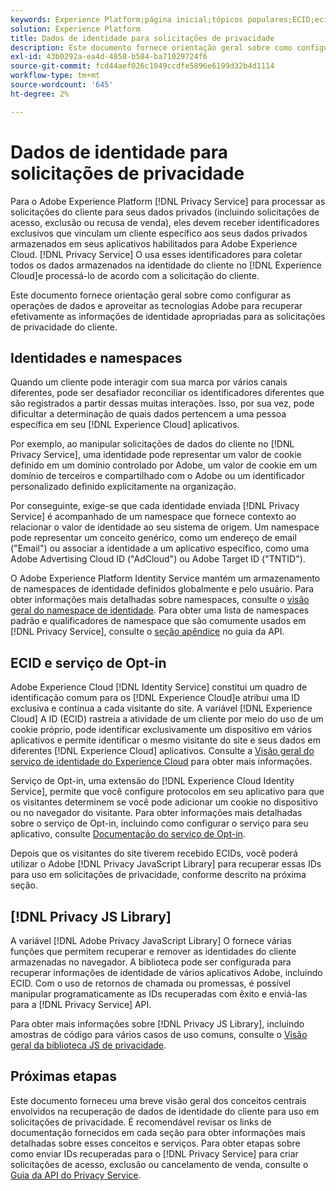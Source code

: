 ```yaml
---
keywords: Experience Platform;página inicial;tópicos populares;ECID;ecid
solution: Experience Platform
title: Dados de identidade para solicitações de privacidade
description: Este documento fornece orientação geral sobre como configurar as operações de dados e aproveitar as tecnologias Adobe para recuperar efetivamente as informações de identidade apropriadas para as solicitações de privacidade do cliente.
exl-id: 43b0292a-ea4d-4858-b584-ba71029724f6
source-git-commit: fcd44aef026c1049ccdfe5896e6199d32b4d1114
workflow-type: tm+mt
source-wordcount: '645'
ht-degree: 2%

---
```


# Dados de identidade para solicitações de privacidade

Para o Adobe Experience Platform [!DNL Privacy Service] para processar as solicitações do cliente para seus dados privados (incluindo solicitações de acesso, exclusão ou recusa de venda), eles devem receber identificadores exclusivos que vinculam um cliente específico aos seus dados privados armazenados em seus aplicativos habilitados para Adobe Experience Cloud. [!DNL Privacy Service] O usa esses identificadores para coletar todos os dados armazenados na identidade do cliente no [!DNL Experience Cloud]e processá-lo de acordo com a solicitação do cliente.

Este documento fornece orientação geral sobre como configurar as operações de dados e aproveitar as tecnologias Adobe para recuperar efetivamente as informações de identidade apropriadas para as solicitações de privacidade do cliente.

## Identidades e namespaces

Quando um cliente pode interagir com sua marca por vários canais diferentes, pode ser desafiador reconciliar os identificadores diferentes que são registrados a partir dessas muitas interações. Isso, por sua vez, pode dificultar a determinação de quais dados pertencem a uma pessoa específica em seu [!DNL Experience Cloud] aplicativos.

Por exemplo, ao manipular solicitações de dados do cliente no [!DNL Privacy Service], uma identidade pode representar um valor de cookie definido em um domínio controlado por Adobe, um valor de cookie em um domínio de terceiros e compartilhado com o Adobe ou um identificador personalizado definido explicitamente na organização.

Por conseguinte, exige-se que cada identidade enviada [!DNL Privacy Service] é acompanhado de um namespace que fornece contexto ao relacionar o valor de identidade ao seu sistema de origem. Um namespace pode representar um conceito genérico, como um endereço de email (&quot;Email&quot;) ou associar a identidade a um aplicativo específico, como uma Adobe Advertising Cloud ID (&quot;AdCloud&quot;) ou Adobe Target ID (&quot;TNTID&quot;).

O Adobe Experience Platform Identity Service mantém um armazenamento de namespaces de identidade definidos globalmente e pelo usuário. Para obter informações mais detalhadas sobre namespaces, consulte o [visão geral do namespace de identidade](../identity-service/namespaces.md). Para obter uma lista de namespaces padrão e qualificadores de namespace que são comumente usados em [!DNL Privacy Service], consulte o [seção apêndice](api/appendix.md) no guia da API.

## ECID e serviço de Opt-in

Adobe Experience Cloud [!DNL Identity Service] constitui um quadro de identificação comum para os [!DNL Experience Cloud]e atribui uma ID exclusiva e contínua a cada visitante do site. A variável [!DNL Experience Cloud] A ID (ECID) rastreia a atividade de um cliente por meio do uso de um cookie próprio, pode identificar exclusivamente um dispositivo em vários aplicativos e permite identificar o mesmo visitante do site e seus dados em diferentes [!DNL Experience Cloud] aplicativos. Consulte a [Visão geral do serviço de identidade do Experience Cloud](https://experienceleague.adobe.com/docs/id-service/using/intro/overview.html?lang=pt-BR) para obter mais informações.

Serviço de Opt-in, uma extensão do [!DNL Experience Cloud Identity Service], permite que você configure protocolos em seu aplicativo para que os visitantes determinem se você pode adicionar um cookie no dispositivo ou no navegador do visitante. Para obter informações mais detalhadas sobre o serviço de Opt-in, incluindo como configurar o serviço para seu aplicativo, consulte [Documentação do serviço de Opt-in](https://experienceleague.adobe.com/docs/id-service/using/implementation/opt-in-service/optin-overview.html?lang=pt-BR).

Depois que os visitantes do site tiverem recebido ECIDs, você poderá utilizar o Adobe [!DNL Privacy JavaScript Library] para recuperar essas IDs para uso em solicitações de privacidade, conforme descrito na próxima seção.

## [!DNL Privacy JS Library]

A variável [!DNL Adobe Privacy JavaScript Library] O fornece várias funções que permitem recuperar e remover as identidades do cliente armazenadas no navegador. A biblioteca pode ser configurada para recuperar informações de identidade de vários aplicativos Adobe, incluindo ECID. Com o uso de retornos de chamada ou promessas, é possível manipular programaticamente as IDs recuperadas com êxito e enviá-las para a [!DNL Privacy Service] API.

Para obter mais informações sobre [!DNL Privacy JS Library], incluindo amostras de código para vários casos de uso comuns, consulte o [Visão geral da biblioteca JS de privacidade](js-library.md).

## Próximas etapas

Este documento forneceu uma breve visão geral dos conceitos centrais envolvidos na recuperação de dados de identidade do cliente para uso em solicitações de privacidade. É recomendável revisar os links de documentação fornecidos em cada seção para obter informações mais detalhadas sobre esses conceitos e serviços. Para obter etapas sobre como enviar IDs recuperadas para o [!DNL Privacy Service] para criar solicitações de acesso, exclusão ou cancelamento de venda, consulte o [Guia da API do Privacy Service](api/overview.md).

